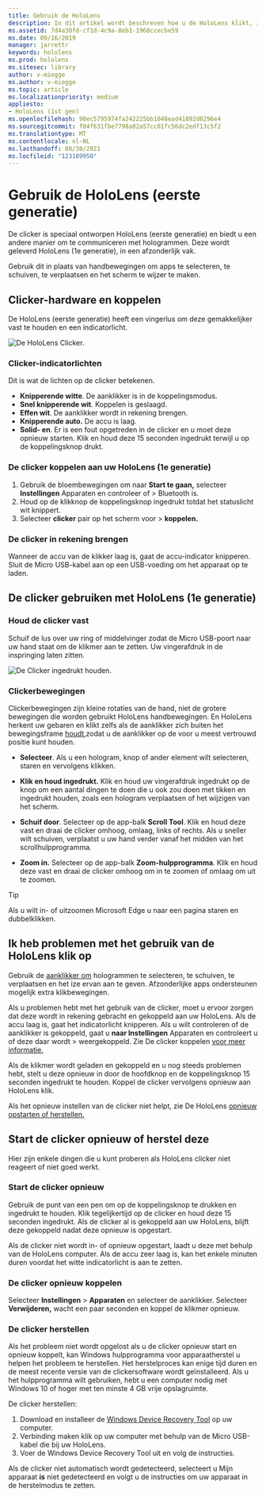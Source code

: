```yaml
---
title: Gebruik de HoloLens
description: In dit artikel wordt beschreven hoe u de HoloLens klikt, inclusief koppelen, laden en herstellen van clickers.
ms.assetid: 7d4a30fd-cf1d-4c9a-8eb1-1968ccecbe59
ms.date: 09/16/2019
manager: jarrettr
keywords: hololens
ms.prod: hololens
ms.sitesec: library
author: v-miegge
ms.author: v-miegge
ms.topic: article
ms.localizationpriority: medium
appliesto:
- HoloLens (1st gen)
ms.openlocfilehash: 98ec5795974fa242225bb1048ead41892d8296e4
ms.sourcegitcommit: f04f631fbe7798a82a57cc01fc56dc2edf13c5f2
ms.translationtype: MT
ms.contentlocale: nl-NL
ms.lasthandoff: 08/30/2021
ms.locfileid: "123189950"
---
```

# <a name="use-the-hololens-1st-gen-clicker"></a>Gebruik de HoloLens (eerste generatie)

De clicker is speciaal ontworpen HoloLens (eerste generatie) en biedt u een andere manier om te communiceren met hologrammen. Deze wordt geleverd HoloLens (1e generatie), in een afzonderlijk vak.

Gebruik dit in plaats van handbewegingen om apps te selecteren, te schuiven, te verplaatsen en het scherm te wijzer te maken.

## <a name="clicker-hardware-and-pairing"></a>Clicker-hardware en koppelen

De HoloLens (eerste generatie) heeft een vingerlus om deze gemakkelijker vast te houden en een indicatorlicht.

![De HoloLens Clicker.](images/use-hololens-clicker-1.png)

### <a name="clicker-indicator-lights"></a>Clicker-indicatorlichten

Dit is wat de lichten op de clicker betekenen.

- **Knipperende witte**. De aanklikker is in de koppelingsmodus.
- **Snel knipperende wit**. Koppelen is geslaagd.
- **Effen wit**. De aanklikker wordt in rekening brengen.
- **Knipperende auto.** De accu is laag.
- **Solid- en**. Er is een fout opgetreden in de clicker en u moet deze opnieuw starten. Klik en houd deze 15 seconden ingedrukt terwijl u op de koppelingsknop drukt.

### <a name="pair-the-clicker-with-your-hololens-1st-gen"></a>De clicker koppelen aan uw HoloLens (1e generatie)

1. Gebruik de bloembewegingen om naar **Start te gaan,** selecteer **Instellingen** Apparaten en controleer of  >   Bluetooth is.
1. Houd op de klikknop de koppelingsknop ingedrukt totdat het statuslicht wit knippert.
1. Selecteer **clicker** pair op het scherm voor  >  **koppelen.**

### <a name="charge-the-clicker"></a>De clicker in rekening brengen

Wanneer de accu van de klikker laag is, gaat de accu-indicator knipperen. Sluit de Micro USB-kabel aan op een USB-voeding om het apparaat op te laden.

## <a name="use-the-clicker-with-hololens-1st-gen"></a>De clicker gebruiken met HoloLens (1e generatie)

### <a name="hold-the-clicker"></a>Houd de clicker vast

Schuif de lus over uw ring of middelvinger zodat de Micro USB-poort naar uw hand staat om de klikmer aan te zetten. Uw vingerafdruk in de inspringing laten zitten.

![De Clicker ingedrukt houden.](images/use-hololens-clicker-2.png)

### <a name="clicker-gestures"></a>Clickerbewegingen

Clickerbewegingen zijn kleine rotaties van de hand, niet de grotere bewegingen die worden gebruikt HoloLens handbewegingen. En HoloLens herkent uw gebaren en klikt zelfs als de aanklikker zich buiten het bewegingsframe [houdt,](hololens1-basic-usage.md)zodat u de aanklikker op de voor u meest vertrouwd positie kunt houden.

- **Selecteer**. Als u een hologram, knop of ander element wilt selecteren, staren en vervolgens klikken.

- **Klik en houd ingedrukt.** Klik en houd uw vingerafdruk ingedrukt op de knop om een aantal dingen te doen die u ook zou doen met tikken en ingedrukt houden, zoals een hologram verplaatsen of het wijzigen van het scherm.

- **Schuif door**. Selecteer op de app-balk **Scroll Tool**. Klik en houd deze vast en draai de clicker omhoog, omlaag, links of rechts. Als u sneller wilt schuiven, verplaatst u uw hand verder vanaf het midden van het scrollhulpprogramma.

- **Zoom in.** Selecteer op de app-balk **Zoom-hulpprogramma**. Klik en houd deze vast en draai de clicker omhoog om in te zoomen of omlaag om uit te zoomen.

> [!TIP]
> Als u wilt in- of uitzoomen Microsoft Edge u naar een pagina staren en dubbelklikken.

## <a name="im-having-problems-using-the-hololens-clicker"></a>Ik heb problemen met het gebruik van de HoloLens klik op

Gebruik de [aanklikker om](hololens1-clicker.md) hologrammen te selecteren, te schuiven, te verplaatsen en het ize ervan aan te geven. Afzonderlijke apps ondersteunen mogelijk extra klikbewegingen.

Als u problemen hebt met het gebruik van de clicker, moet u ervoor zorgen dat deze wordt in rekening gebracht en gekoppeld aan uw HoloLens. Als de accu laag is, gaat het indicatorlicht knipperen. Als u wilt controleren of de aanklikker is gekoppeld, gaat u **naar Instellingen** Apparaten en controleert u of deze daar wordt  >   weergekoppeld. Zie De clicker koppelen [voor meer informatie.](hololens1-clicker.md)

Als de klikmer wordt geladen en gekoppeld en u nog steeds problemen hebt, stelt u deze opnieuw in door de hoofdknop en de koppelingsknop 15 seconden ingedrukt te houden. Koppel de clicker vervolgens opnieuw aan HoloLens klik.

Als het opnieuw instellen van de clicker niet helpt, zie De HoloLens [opnieuw opstarten of herstellen.](hololens1-clicker.md#restart-or-recover-the-clicker)
## <a name="restart-or-recover-the-clicker"></a>Start de clicker opnieuw of herstel deze

Hier zijn enkele dingen die u kunt proberen als HoloLens clicker niet reageert of niet goed werkt.

### <a name="restart-the-clicker"></a>Start de clicker opnieuw

Gebruik de punt van een pen om op de koppelingsknop te drukken en ingedrukt te houden. Klik tegelijkertijd op de clicker en houd deze 15 seconden ingedrukt. Als de clicker al is gekoppeld aan uw HoloLens, blijft deze gekoppeld nadat deze opnieuw is opgestart.

Als de clicker niet wordt in- of opnieuw opgestart, laadt u deze met behulp van de HoloLens computer. Als de accu zeer laag is, kan het enkele minuten duren voordat het witte indicatorlicht is aan te zetten.

### <a name="re-pair-the-clicker"></a>De clicker opnieuw koppelen

Selecteer **Instellingen**  >  **Apparaten** en selecteer de aanklikker. Selecteer **Verwijderen,** wacht een paar seconden en koppel de klikmer opnieuw.

### <a name="recover-the-clicker"></a>De clicker herstellen

Als het probleem niet wordt opgelost als u de clicker opnieuw start en opnieuw koppelt, kan Windows hulpprogramma voor apparaatherstel u helpen het probleem te herstellen. Het herstelproces kan enige tijd duren en de meest recente versie van de clickersoftware wordt geïnstalleerd. Als u het hulpprogramma wilt gebruiken, hebt u een computer nodig met Windows 10 of hoger met ten minste 4 GB vrije opslagruimte.

De clicker herstellen:

1. Download en installeer de [Windows Device Recovery Tool](https://dev.azure.com/ContentIdea/ContentIdea/_queries/query/8a004dbe-73f8-4a32-94bc-368fc2f2a895/) op uw computer.
1. Verbinding maken klik op uw computer met behulp van de Micro USB-kabel die bij uw HoloLens.
1. Voer de Windows Device Recovery Tool uit en volg de instructies.

Als de clicker niet automatisch wordt gedetecteerd, selecteert u Mijn apparaat **is** niet gedetecteerd en volgt u de instructies om uw apparaat in de herstelmodus te zetten.


